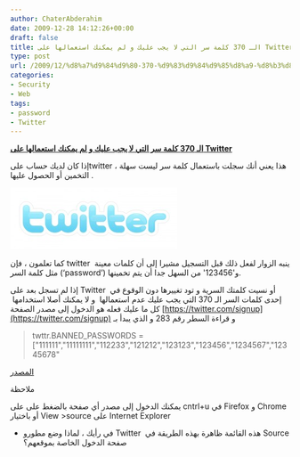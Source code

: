 ```yaml
---
author: ChaterAbderahim
date: 2009-12-28 14:12:26+00:00
draft: false
title: الـ 370 كلمة سر التي لا يجب عليك و لم يمكنك استعمالها على Twitter
type: post
url: /2009/12/%d8%a7%d9%84%d9%80-370-%d9%83%d9%84%d9%85%d8%a9-%d8%b3%d8%b1-%d8%a7%d9%84%d8%aa%d9%8a-%d9%84%d8%a7-%d9%8a%d8%ac%d8%a8-%d8%b9%d9%84%d9%8a%d9%83-%d9%88-%d9%84%d9%85-%d9%8a%d9%85%d9%83%d9%86%d9%83-%d8%a7/
categories:
- Security
- Web
tags:
- password
- Twitter
---
```


[**الـ 370 كلمة سر التي لا يجب عليك و لم يمكنك استعمالها على Twitter**](https://www.it-scoop.com/2009/12/%d8%a7%d9%84%d9%80-370-%d9%83%d9%84%d9%85%d8%a9-%d8%b3%d8%b1-%d8%a7%d9%84%d8%aa%d9%8a-%d9%84%d8%a7-%d9%8a%d8%ac%d8%a8-%d8%b9%d9%84%d9%8a%d9%83-%d9%88-%d9%84%d9%85-%d9%8a%d9%85%d9%83%d9%86%d9%83-%d8%a7/)


إذا كان لديك حساب علىtwitter ، هذا يعني أنك سجلت باستعمال كلمة سر ليست سهلة التخمين أو الحصول عليها .

[![](twitter_logo-300x110.jpg)
](https://www.it-scoop.com/2009/12/%d8%a7%d9%84%d9%80-370-%d9%83%d9%84%d9%85%d8%a9-%d8%b3%d8%b1-%d8%a7%d9%84%d8%aa%d9%8a-%d9%84%d8%a7-%d9%8a%d8%ac%d8%a8-%d8%b9%d9%84%d9%8a%d9%83-%d9%88-%d9%84%d9%85-%d9%8a%d9%85%d9%83%d9%86%d9%83-%d8%a7/)

كما تعلمون ، فإن twitter  ينبه الزوار لفعل ذلك قبل التسجيل مشيرا إلى أن كلمات معينة مثل كلمة السر (‘password’) و'123456' من السهل جدا أن يتم تخمينها.

إذا لم تسجل بعد على Twitter  أو نسيت كلمتك السرية و تود تغييرها دون الوقوع في إحدى كلمات السر الـ 370 التي يجب عليك عدم استعمالها  و لا يمكنك أصلا استخدامها  كل ما عليك فعله هو الدخول إلى مصدر الصفحة [https://twitter.com/signup](https://twitter.com/signup) و قراءة السطر رقم 283 و الذي يبدأ بـ


<blockquote>twttr.BANNED_PASSWORDS = ["111111","11111111","112233","121212","123123","123456","1234567","12345678"</blockquote>


[المصدر](http://www.techcrunch.com/2009/12/27/twitter-banned-passwords/)

ملاحظة

يمكنك الدخول إلى مصدر أي صفحة بالضغط على على cntrl+u في Firefox و Chrome أو باختيار View >source على Internet Explorer

- في رأيك ، لماذا وضع مطورو Twitter  هذه القائمة ظاهرة بهذه الطريقة في Source صفحة الدخول الخاصة بموقعهم؟
